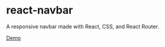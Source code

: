 # react-navbar

A responsive navbar made with React, CSS, and React Router.

[Demo](https://inspiring-wing-44752a.netlify.app/)
